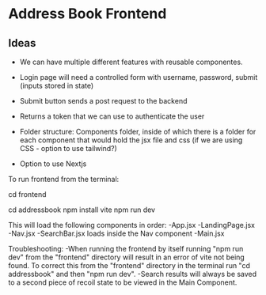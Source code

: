 # Address Book Frontend

## Ideas

- We can have multiple different features with reusable componentes.
- Login page will need a controlled form with username, password, submit (inputs stored in state)
- Submit button sends a post request to the backend 
- Returns a token that we can use to authenticate the user

- Folder structure: Components folder, inside of which there is a folder for each component that would hold the jsx file and css (if we are using CSS - option to use tailwind?)
- Option to use Nextjs 

To run frontend from the terminal:

cd frontend 

cd addressbook 
npm install vite
npm run dev

This will load the following components in order: 
-App.jsx 
-LandingPage.jsx 
-Nav.jsx 
    -SearchBar.jsx loads inside the Nav component 
-Main.jsx

Troubleshooting: 
-When running the frontend by itself running "npm run dev" from the "frontend" directory will result in an error of vite not being found. To correct this from the "frontend" directory in the terminal run "cd addressbook" and then "npm run dev". 
-Search results will always be saved to a second piece of recoil state to be viewed in the Main Component.